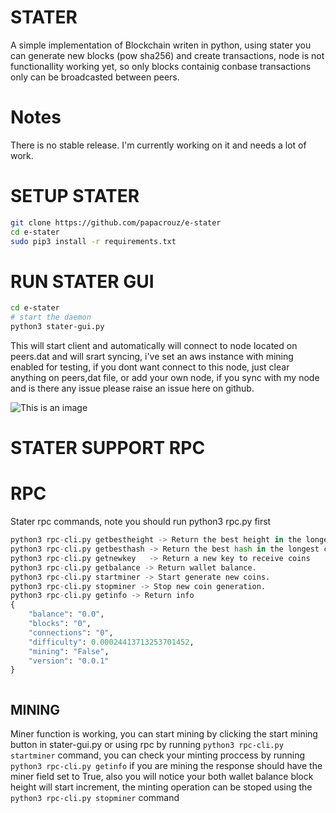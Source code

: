 # STATER

A simple implementation of Blockchain writen in python, using stater you can generate new blocks (pow sha256) and create transactions, node is not functionallity working yet, so only blocks containig conbase transactions only can be broadcasted between peers.

# Notes

There is no stable release. I'm currently working on it and needs a lot of work.



# SETUP STATER
``` bash
git clone https://github.com/papacrouz/e-stater
cd e-stater
sudo pip3 install -r requirements.txt

```

# RUN STATER GUI
``` bash
cd e-stater
# start the daemon 
python3 stater-gui.py
```

This will start client and automatically will connect to node located on peers.dat and will srart syncing, i've set an aws instance with mining enabled for testing, if you dont want connect to this node, just clear anything on peers,dat file, or add your own node, if you sync with my node and is there any issue please raise an issue here on github. 

![This is an image](https://i.ibb.co/tC3WzMM/stater.png)

# STATER SUPPORT RPC

# RPC

Stater rpc commands, note you should run python3 rpc.py first 
``` python 
python3 rpc-cli.py getbestheight -> Return the best height in the longest chain.
python3 rpc-cli.py getbesthash -> Return the best hash in the longest chain.
python3 rpc-cli.py getnewkey   -> Return a new key to receive coins 
python3 rpc-cli.py getbalance -> Return wallet balance.
python3 rpc-cli.py startminer -> Start generate new coins.
python3 rpc-cli.py stopminer -> Stop new coin generation.
python3 rpc-cli.py getinfo -> Return info 
{
    "balance": "0.0",
    "blocks": "0",
    "connections": "0",
    "difficulty": 0.00024413713253701452,
    "mining": "False",
    "version": "0.0.1"
}



``` 


## MINING

Miner function is working, you can start mining by clicking the start mining button in stater-gui.py or using rpc   by running ``` python3 rpc-cli.py startminer ``` command, you can check your minting proccess by running ``` python3 rpc-cli.py getinfo ``` if you are mining the response should have the miner field set to True, also you will notice your both wallet balance block height will start increment, the minting operation can be stoped using the ``` python3 rpc-cli.py stopminer ``` command
